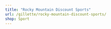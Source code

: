 ```yaml
---
title: "Rocky Mountain Discount Sports"
url: /gillette/rocky-mountain-discount-sports/
shop: Sport
---
```

